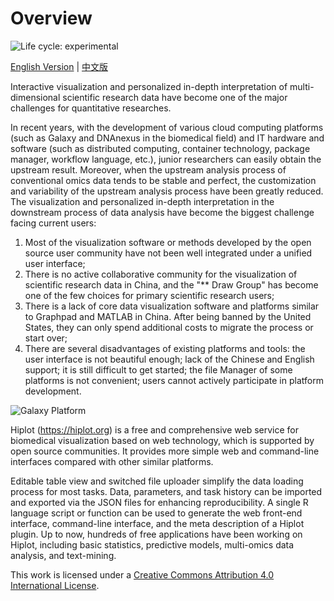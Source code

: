 # Overview

<img src="https://img.shields.io/badge/lifecycle-experimental-orange.svg" alt="Life cycle: experimental">

[English Version](./) | [中文版](./zh)

Interactive visualization and personalized in-depth interpretation of multi-dimensional scientific research data have become one of the major challenges for quantitative researches.

In recent years, with the development of various cloud computing platforms (such as Galaxy and DNAnexus in the biomedical field) and IT hardware and software (such as distributed computing, container technology, package manager, workflow language, etc.), junior researchers can easily obtain the upstream result. Moreover, when the upstream analysis process of conventional omics data tends to be stable and perfect, the customization and variability of the upstream analysis process have been greatly reduced. The visualization and personalized in-depth interpretation in the downstream process of data analysis have become the biggest challenge facing current users:

1. Most of the visualization software or methods developed by the open source user community have not been well integrated under a unified user interface;
2. There is no active collaborative community for the visualization of scientific research data in China, and the "** Draw Group" has become one of the few choices for primary scientific research users;
3. There is a lack of core data visualization software and platforms similar to Graphpad and MATLAB in China. After being banned by the United States, they can only spend additional costs to migrate the process or start over;
4. There are several disadvantages of existing platforms and tools: the user interface is not beautiful enough; lack of the Chinese and English support; it is still difficult to get started; the file Manager of some platforms is not convenient; users cannot actively participate in platform development.

![Galaxy Platform](https://s1.ax1x.com/2020/07/08/UEk8mV.png)

Hiplot (https://hiplot.org) is a free and comprehensive web service for biomedical visualization based on web technology, which is supported by open source communities. It provides more simple web and command-line interfaces compared with other similar platforms.

Editable table view and switched file uploader simplify the data loading process for most tasks. Data, parameters, and task history can be imported and exported via the JSON files for enhancing reproducibility. A single R language script or function can be used to generate the web front-end interface, command-line interface, and the meta description of a Hiplot plugin. Up to now, hundreds of free applications have been working on Hiplot, including basic statistics, predictive models, multi-omics data analysis, and text-mining.

This work is licensed under a <a rel="license" href="http://creativecommons.org/licenses/by/4.0/">Creative Commons Attribution 4.0 International License</a>.
